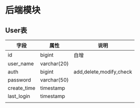 # 后端模块



## User表

| 字段        | 属性        | 说明                    |
| ----------- | ----------- | ----------------------- |
| id          | bigint      | 自增                    |
| user_name   | varchar(20) |                         |
| auth        | bigint      | add,delete,modify,check |
| password    | varchar(50) |                         |
| create_time | timestamp   |                         |
| last_login  | timestamp   |                         |
|             |             |                         |

